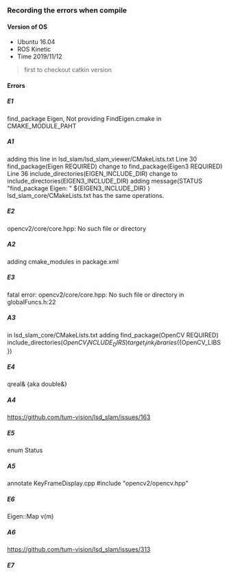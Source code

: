 ### Recording the errors when compile
#### Version of OS
- Ubuntu 16.04 
- ROS Kinetic
- Time 2019/11/12

> first to checkout catkin version

#### Errors
##### E1
find_package Eigen, Not providing FindEigen.cmake in CMAKE_MODULE_PAHT
##### A1
adding this line in lsd_slam/lsd_slam_viewer/CMakeLists.txt
Line 30 find_package(Eigen REQUIRED) change to find_package(Eigen3 REQUIRED)
Line 36 include_directories(EIGEN_INCLUDE_DIR) change to include_directories(EIGEN3_INCLUDE_DIR)
adding message(STATUS "find_package Eigen: " ${EIGEN3_INCLUDE_DIR} )
lsd_slam_core/CMakeLists.txt has the same operations.
##### E2
opencv2/core/core.hpp: No such file or directory
##### A2
adding cmake_modules in package.xml

##### E3
fatal error: opencv2/core/core.hpp: No such file or directory in globalFuncs.h:22
##### A3
in lsd_slam_core/CMakeLists.txt
adding find_package(OpenCV REQUIRED) include_directories(${OpenCV_INCLUDE_DIRS}) target_link_libraries(${OpenCV_LIBS})

##### E4
qreal& {aka double&}
##### A4
https://github.com/tum-vision/lsd_slam/issues/163

##### E5
enum Status
##### A5
annotate KeyFrameDisplay.cpp #include "opencv2/opencv.hpp"

##### E6
Eigen::Map<const g2o::Vector7d> v(m)
##### A6
https://github.com/tum-vision/lsd_slam/issues/313

##### E7
